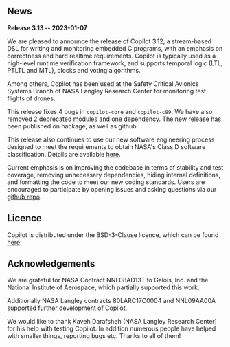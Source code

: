 ## News
**Release 3.13 -- 2023-01-07**

We are pleased to announce the release of Copilot 3.12, a stream-based DSL for
writing and monitoring embedded C programs, with an emphasis on correctness and
hard realtime requirements. Copilot is typically used as a high-level runtime
verification framework, and supports temporal logic (LTL, PTLTL and MTL),
clocks and voting algorithms.

Among others, Copilot has been used at the Safety Critical Avionics Systems
Branch of NASA Langley Research Center for monitoring test flights of drones.

This release fixes 4 bugs in `copilot-core` and `copilot-c99`. We have also
removed 2 deprecated modules and one dependency. The new release has been
published on hackage, as well as github.

This release also continues to use our new software engineering process
designed to meet the requirements to obtain NASA's Class D software
classification. Details are available
[here](https://github.com/Copilot-Language/copilot/milestone/16?closed=1).

Current emphasis is on improving the codebase in terms of stability and test
coverage, removing unnecessary dependencies, hiding internal definitions, and
formatting the code to meet our new coding standards. Users are encouraged to
participate by opening issues and asking questions via our [github
repo](https://github.com/copilot-language/copilot).

## Licence
Copilot is distributed under the BSD-3-Clause licence, which can be found
[here](https://raw.githubusercontent.com/Copilot-Language/Copilot/master/LICENSE).

## Acknowledgements
We are grateful for NASA Contract NNL08AD13T to Galois, Inc. and the National
Institute of Aerospace, which partially supported this work.

Additionally NASA Langley contracts 80LARC17C0004 and NNL09AA00A supported
further development of Copilot.

We would like to thank Kaveh Darafsheh (NASA Langley Research Center) for his
help with testing Copilot. In addition numerous people have helped with smaller
things, reporting bugs etc. Thanks to all of them!
